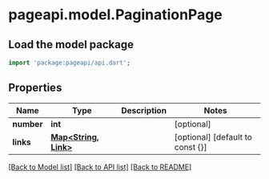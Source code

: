 # pageapi.model.PaginationPage

## Load the model package
```dart
import 'package:pageapi/api.dart';
```

## Properties
Name | Type | Description | Notes
------------ | ------------- | ------------- | -------------
**number** | **int** |  | [optional] 
**links** | [**Map<String, Link>**](Link.md) |  | [optional] [default to const {}]

[[Back to Model list]](../README.md#documentation-for-models) [[Back to API list]](../README.md#documentation-for-api-endpoints) [[Back to README]](../README.md)


